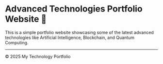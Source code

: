# Advanced Technologies Portfolio Website 🌟

This is a simple portfolio website showcasing some of the latest advanced technologies like Artificial Intelligence, Blockchain, and Quantum Computing.



---
© 2025 My Technology Portfolio
